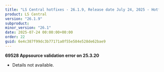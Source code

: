 ```yaml
---
title: "LS Central hotfixes - 26.1.9, Release date July 24, 2025 - Hotfixes"
product: LS Central
version: "26.1.9"
subproduct: 
minor_version: "26.1"
date: 2025-07-24 00:00:00+00:00
order: 22
guid: 6e4c387f99dc3b77171a0f55e584e528de62bae9
---
```


<strong>69528 Appsource validation error on 25.3.20</strong>
<ul><li>Details not available.</li></ul>
